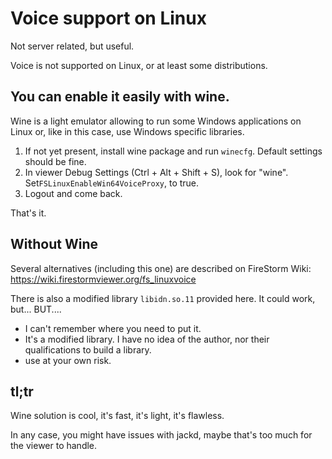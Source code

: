 # Voice support on Linux

Not server related, but useful.

Voice is not supported on Linux, or at least some distributions.

## You can enable it easily with wine.

Wine is a light emulator allowing to run some Windows applications on Linux or, like in this case, use Windows specific libraries.

1. If not yet present, install wine package and run `winecfg`. Default settings should be fine.
2. In viewer Debug Settings (Ctrl + Alt + Shift + S), look for "wine". Set`FSLinuxEnableWin64VoiceProxy`, to true.
3. Logout and come back.

That's it.

## Without Wine

Several alternatives (including this one) are described on FireStorm Wiki: <https://wiki.firestormviewer.org/fs_linuxvoice>

There is also a modified library `libidn.so.11` provided here. It could work, but... BUT....

- I can't remember where you need to put it.
- It's a modified library. I have no idea of the author, nor their qualifications to build a library.
- use at your own risk.

## **tl;tr**

Wine solution is cool, it's fast, it's light, it's flawless.

In any case, you might have issues with jackd, maybe that's too much for the viewer to handle.
